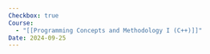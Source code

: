 ```yaml
---
Checkbox: true
Course:
  - "[[Programming Concepts and Methodology I (C++)]]"
Date: 2024-09-25
---
```

